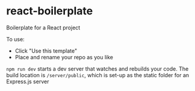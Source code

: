 # react-boilerplate
Boilerplate for a React project

To use:
* Click "Use this template"
* Place and rename your repo as you like

`npm run dev` starts a dev server that watches and rebuilds your code. The build location is `/server/public`, which is set-up as the static folder for an Express.js server
